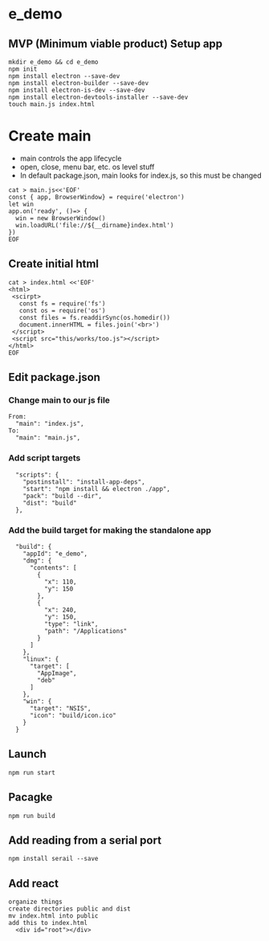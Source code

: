 # e_demo

## MVP (Minimum viable product) Setup app 
```
mkdir e_demo && cd e_demo
npm init
npm install electron --save-dev
npm install electron-builder --save-dev
npm install electron-is-dev --save-dev
npm install electron-devtools-installer --save-dev
touch main.js index.html
```

# Create main
- main controls the app lifecycle
- open, close, menu bar, etc. os level stuff
- In default package.json,  main looks for index.js, so this must be changed
```
cat > main.js<<'EOF'
const { app, BrowserWindow} = require('electron')
let win
app.on('ready', ()=> {
  win = new BrowserWindow()
  win.loadURL('file://${__dirname}index.html')
})
EOF
``` 

## Create initial html
```
cat > index.html <<'EOF'
<html>
 <scirpt>
   const fs = require('fs')
   const os = require('os')
   const files = fs.readdirSync(os.homedir())
   document.innerHTML = files.join('<br>')
 </script>
 <script src="this/works/too.js"></script>
</html>
EOF
```

## Edit package.json
### Change main to our js file
```
From:
  "main": "index.js",
To:
  "main": "main.js",
```

### Add script targets
```
  "scripts": {
    "postinstall": "install-app-deps",
    "start": "npm install && electron ./app",
    "pack": "build --dir",
    "dist": "build"
  },
```

### Add the build target for making the standalone app
```
  "build": {
    "appId": "e_demo",
    "dmg": {
      "contents": [
        {
          "x": 110,
          "y": 150
        },
        {
          "x": 240,
          "y": 150,
          "type": "link",
          "path": "/Applications"
        }
      ]
    },
    "linux": {
      "target": [
        "AppImage",
        "deb"
      ]
    },
    "win": {
      "target": "NSIS",
      "icon": "build/icon.ico"
    }
  }
```

## Launch
```
npm run start
```

## Pacagke
```
npm run build
```

## Add reading from a serial port 
```
npm install serail --save
```

## Add react 
```
organize things
create directories public and dist
mv index.html into public
add this to index.html
  <div id="root"></div>
```

